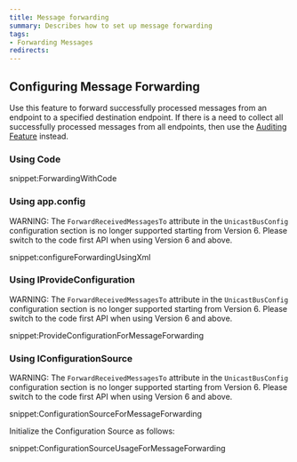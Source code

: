 ```yaml
---
title: Message forwarding
summary: Describes how to set up message forwarding
tags:
- Forwarding Messages
redirects:
---
```


## Configuring Message Forwarding

Use this feature to forward successfully processed messages from an endpoint to a specified destination endpoint. If there is a need to collect all successfully processed messages from all endpoints, then use the [Auditing Feature](/nservicebus/operations/auditing.md) instead.

### Using Code

snippet:ForwardingWithCode

### Using app.config

WARNING: The `ForwardReceivedMessagesTo` attribute in the `UnicastBusConfig` configuration section is no longer supported starting from Version 6. Please switch to the code first API when using Version 6 and above.

snippet:configureForwardingUsingXml

### Using IProvideConfiguration

WARNING: The `ForwardReceivedMessagesTo` attribute in the `UnicastBusConfig` configuration section is no longer supported starting from Version 6. Please switch to the code first API when using Version 6 and above.

snippet:ProvideConfigurationForMessageForwarding

### Using IConfigurationSource

WARNING: The `ForwardReceivedMessagesTo` attribute in the `UnicastBusConfig` configuration section is no longer supported starting from Version 6. Please switch to the code first API when using Version 6 and above.

snippet:ConfigurationSourceForMessageForwarding

Initialize the Configuration Source as follows:

snippet:ConfigurationSourceUsageForMessageForwarding 